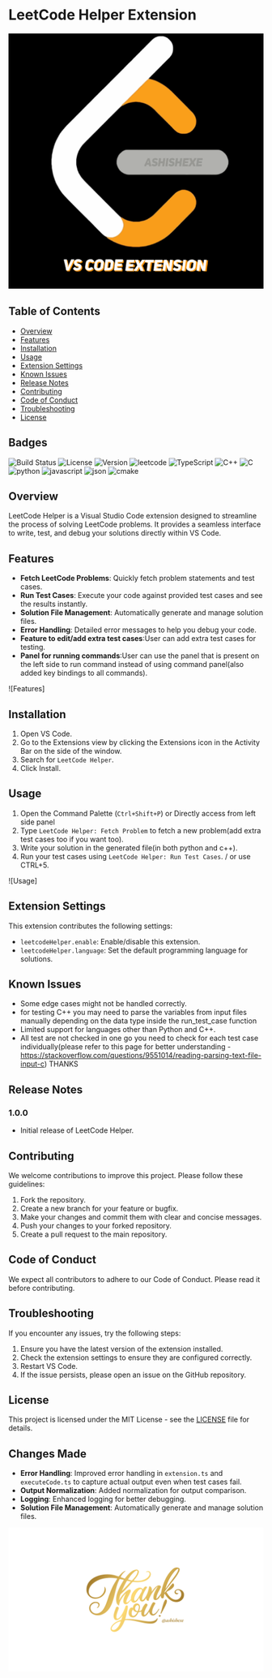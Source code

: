 # LeetCode Helper Extension

![LeetCode Helper](resources/leetcodeextension.svg)

## Table of Contents

- [Overview](#overview)
- [Features](#features)
- [Installation](#installation)
- [Usage](#usage)
- [Extension Settings](#extension-settings)
- [Known Issues](#known-issues)
- [Release Notes](#release-notes)
- [Contributing](#contributing)
- [Code of Conduct](#code-of-conduct)
- [Troubleshooting](#troubleshooting)
- [License](#license)

## Badges

![Build Status](https://img.shields.io/badge/build-passing-brightgreen)
![License](https://img.shields.io/badge/license-MIT-blue)
![Version](https://img.shields.io/badge/version-1.0.0-blue)
![leetcode](https://img.shields.io/badge/LeetCode-000000?style=for-the-badge&logo=LeetCode&logoColor=#d16c06)
![TypeScript](https://img.shields.io/badge/typescript-%23007ACC.svg?style=for-the-badge&logo=typescript&logoColor=white)
![C++](https://img.shields.io/badge/c++-%2300599C.svg?style=for-the-badge&logo=c%2B%2B&logoColor=white)
![C](https://img.shields.io/badge/c-%2300599C.svg?style=for-the-badge&logo=c&logoColor=white)
![python](https://img.shields.io/badge/Python-3776AB.svg?style=for-the-badge&logo=Python&logoColor=white)
![javascript](https://img.shields.io/badge/JavaScript-F7DF1E.svg?style=for-the-badge&logo=JavaScript&logoColor=black)
![json](https://img.shields.io/badge/JSON-000000.svg?style=for-the-badge&logo=JSON&logoColor=white)
![cmake](https://img.shields.io/badge/CMake-064F8C.svg?style=for-the-badge&logo=CMake&logoColor=white)


## Overview

LeetCode Helper is a Visual Studio Code extension designed to streamline the process of solving LeetCode problems. It provides a seamless interface to write, test, and debug your solutions directly within VS Code.

## Features

- **Fetch LeetCode Problems**: Quickly fetch problem statements and test cases.
- **Run Test Cases**: Execute your code against provided test cases and see the results instantly.
- **Solution File Management**: Automatically generate and manage solution files.
- **Error Handling**: Detailed error messages to help you debug your code.
- **Feature to edit/add extra test cases**:User can add extra test cases for testing.
- **Panel for running commands**:User can use the panel that is present on the left side to run command instead of using command panel(also added key bindings to all commands).

![Features]

## Installation

1. Open VS Code.
2. Go to the Extensions view by clicking the Extensions icon in the Activity Bar on the side of the window.
3. Search for `LeetCode Helper`.
4. Click Install.

## Usage

1. Open the Command Palette (`Ctrl+Shift+P`) or Directly access from left side panel
2. Type `LeetCode Helper: Fetch Problem` to fetch a new problem(add extra test cases too if you want too).
3. Write your solution in the generated file(in both python and c++).
4. Run your test cases using `LeetCode Helper: Run Test Cases`. / or use CTRL+5.

![Usage]

## Extension Settings

This extension contributes the following settings:

- `leetcodeHelper.enable`: Enable/disable this extension.
- `leetcodeHelper.language`: Set the default programming language for solutions.

## Known Issues

- Some edge cases might not be handled correctly.
- for testing C++ you may need to parse the variables from input files manually depending on the data type inside the run_test_case function
- Limited support for languages other than Python and C++.
- All test are not checked in one go you need to check for each test case individually(please refer to this page for better understanding - https://stackoverflow.com/questions/9551014/reading-parsing-text-file-input-c) THANKS

## Release Notes

### 1.0.0

- Initial release of LeetCode Helper.

## Contributing

We welcome contributions to improve this project. Please follow these guidelines:

1. Fork the repository.
2. Create a new branch for your feature or bugfix.
3. Make your changes and commit them with clear and concise messages.
4. Push your changes to your forked repository.
5. Create a pull request to the main repository.

## Code of Conduct

We expect all contributors to adhere to our Code of Conduct. Please read it before contributing.

## Troubleshooting

If you encounter any issues, try the following steps:

1. Ensure you have the latest version of the extension installed.
2. Check the extension settings to ensure they are configured correctly.
3. Restart VS Code.
4. If the issue persists, please open an issue on the GitHub repository.

## License

This project is licensed under the MIT License - see the [LICENSE](LICENSE) file for details.

## Changes Made

- **Error Handling**: Improved error handling in `extension.ts` and `executeCode.ts` to capture actual output even when test cases fail.
- **Output Normalization**: Added normalization for output comparison.
- **Logging**: Enhanced logging for better debugging.
- **Solution File Management**: Automatically generate and manage solution files.

![Thanks for your time](resources/thanks.png)
